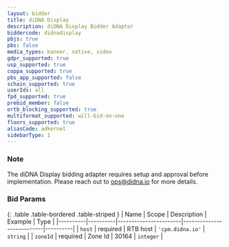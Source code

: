 ```yaml
---
layout: bidder
title: diDNA Display
description: diDNA Display Bidder Adaptor
biddercode: didnadisplay
pbjs: true
pbs: false
media_types: banner, native, video
gdpr_supported: true
usp_supported: true
coppa_supported: true
pbs_app_supported: false
schain_supported: true
userIds: all
fpd_supported: true
prebid_member: false
ortb_blocking_supported: true
multiformat_supported: will-bid-on-one
floors_supported: true
aliasCode: adkernel
sidebarType: 1
---
```


### Note

The diDNA Display bidding adapter requires setup and approval before implementation. Please reach out to <ops@didna.io> for more details.

### Bid Params

{: .table .table-bordered .table-striped }
| Name     | Scope    | Description           | Example                   | Type     |
|----------|----------|-----------------------|---------------------------|----------|
| `host`   | required | RTB host | `'cpm.didna.io'` | `string` |
| `zoneId` | required | Zone Id           | 30164                 | `integer` |
